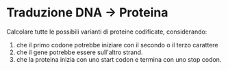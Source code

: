 # Traduzione DNA -> Proteina

Calcolare tutte le possibili varianti di proteine codificate, considerando:
  1.    che il primo codone potrebbe iniziare con il secondo o il terzo carattere
  2.    che il gene potrebbe essere sull'altro strand.
  3.    che la proteina inizia con uno start codon e termina con uno stop codon.
